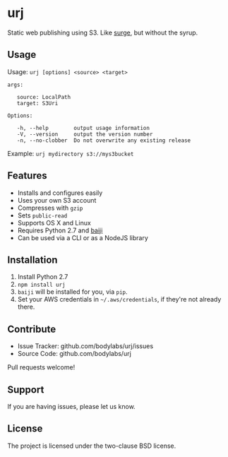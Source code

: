 urj
===

Static web publishing using S3. Like [surge][], but without the syrup.

[surge]: http://surge.sh/

Usage
--------
Usage: `urj [options] <source> <target>`

```
args:

   source: LocalPath
   target: S3Uri
 
Options:

   -h, --help        output usage information
   -V, --version     output the version number
   -n, --no-clobber  Do not overwrite any existing release
```

Example: `urj mydirectory s3://mys3bucket`


Features
--------

- Installs and configures easily
- Uses your own S3 account
- Compresses with `gzip`
- Sets `public-read`
- Supports OS X and Linux
- Requires Python 2.7 and [baiji][]
- Can be used via a CLI or as a NodeJS library

[baiji]: https://github.com/bodylabs/baiji


Installation
------------

1. Install Python 2.7
2. `npm install urj`
3. `baiji` will be installed for you, via `pip`.
4. Set your AWS credentials in `~/.aws/credentials`, if they're not already
   there.


Contribute
----------

- Issue Tracker: github.com/bodylabs/urj/issues
- Source Code: github.com/bodylabs/urj

Pull requests welcome!


Support
-------

If you are having issues, please let us know.


License
-------

The project is licensed under the two-clause BSD license.
